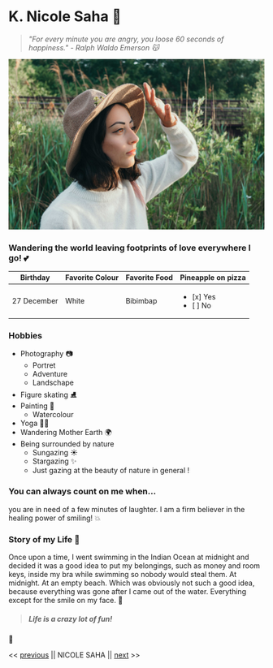 # K. Nicole Saha :ghost:

> _"For every minute you are angry, you loose 60 seconds of happiness." - Ralph Waldo Emerson :kissing_cat:_

![Profile Picture](folaboutme.jpg)

### Wandering the world leaving footprints of love everywhere I go! :two_hearts:

| Birthday    | Favorite Colour | Favorite Food | Pineapple on pizza                       |
| ----------- | --------------- | ------------- | ---------------------------------------- |
| 27 December | White           | Bibimbap      | <ul><li>[x] Yes</li><li>[ ] No</li></ul> |

### Hobbies

- Photography :camera:
  - Portret
  - Adventure
  - Landschape
- Figure skating :ice_skate:
- Painting :art:
  - Watercolour
- Yoga :lotus_position_woman:
- Wandering Mother Earth :earth_africa:
- Being surrounded by nature
  - Sungazing :sunny:
  - Stargazing :sparkles:
  - Just gazing at the beauty of nature in general !

### You can always count on me when...

you are in need of a few minutes of laughter. I am a firm believer in the healing power of smiling! :boom:

### Story of my Life :thought_balloon:

Once upon a time, I went swimming in the Indian Ocean at midnight and decided it was a good idea to put my belongings, such as money and room keys, inside my bra while swimming so nobody would steal them. At midnight. At an empty beach. Which was obviously not such a good idea, because everything was gone after I came out of the water. Everything except for the smile on my face. :eyes:

> ##### **Life is a crazy lot of fun!**

:wave:

<< [previous](https://github.com/miroslavveljanoski/markdown-challenge/blob/master/README.md) || NICOLE SAHA || [next](https://github.com/Ouna-Bilegma/markdown-challenge/blob/master/README.md) >>
